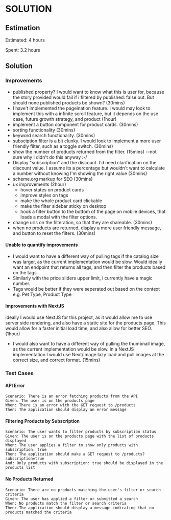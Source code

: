 # SOLUTION

## Estimation

Estimated: 4 hours

Spent: 3.2 hours

## Solution

### Improvements

- published property? I would want to know what this is user for, because the story provided would fail if i filtered by published: false out. But should none published products be shown? (30mins)
- I have't implemented the pageination feature. I would may look to implement this with a infinite scroll feature, but it depends on the use case, future growth strategy, and product (1hour)
- implement a button component for product cards. (30mins)
- sorting functionality (30mins)
- keyword search functionality. (30mins)
- subsciption filter is a bit clunky. I would look to implement a more user friendly filter, such as a toggle switch. (30mins)
- show the number of products returned from the filter. (15mins) --not sure why I didn't do this anyway :-/
- Display "subscription" and the discount. I'd need clarification on the discount value. I assume its a percentage but wouldn't want to calculate a number without knowing I'm showing the right value (30mins)
- scheme.org markup for SEO (30mins)
- ux improvements (2hour)
  - hover states on product cards
  - improve styles on tags
  - make the whole product card clickable
  - make the filter sidebar sticky on desktop
  - hook a filter button to the bottom of the page on mobile devices, that loads a modal with the filter options.
- change urls on the filteration, so that they are shareable. (30mins)
- when no products are returned, display a more user friendly message, and button to reset the filters. (30mins)

#### Unable to quantify improvements

- I would want to have a different way of pulling tags if the catalog size was larger, as the current implementation would be slow. Would ideally want an endpoint that returns all tags, and then filter the products based on the tags.
- Similarly with the price sliders upper limit, i currently have a magic number.
- Tags would be better if they were seperated out based on the context e.g. Pet Type, Product Type

#### Improvements with NextJS

ideally I would use NextJS for this project, as it would allow me to use server side rendering, and also have a static site for the products page. This would allow for a faster initial load time, and also allow for better SEO. (1hour)

- I would also want to have a different way of pulling the thumbnail image, as the current implementation would be slow. In a NextJS implementation I would use Next/Image lazy load and pull images at the correct size, and correct format. (15mins)

### Test Cases

#### API Error

```
Scenario: There is an error fetching products from the API
Given: The user is on the products page
When: There is an error with the GET request to /products
Then: The application should display an error message
```

#### Filtering Products by Subscription

```
Scenario: The user wants to filter products by subscription status
Given: The user is on the products page with the list of products displayed
When: The user applies a filter to show only products with subscription: true
Then: The application should make a GET request to /products?subscription=true
And: Only products with subscription: true should be displayed in the products list
```

#### No Products Returned

```
Scenario: There are no products matching the user's filter or search criteria
Given: The user has applied a filter or submitted a search
When: No products match the filter or search criteria
Then: The application should display a message indicating that no products matched the criteria
```
